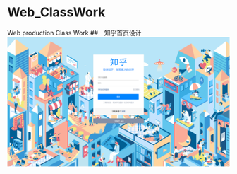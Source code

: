 # Web_ClassWork
Web production Class Work
##　知乎首页设计
![知乎首页](https://github.com/zzLoschicos/Web_ClassWork/blob/main/ZhihuText/Other/images/zhihu%E6%95%88%E6%9E%9C%E5%9B%BE.png "GitHub Mark")
